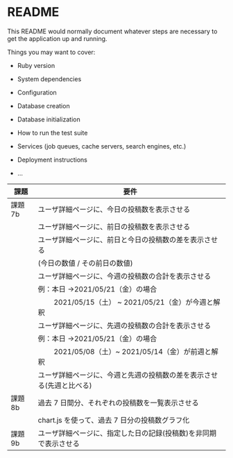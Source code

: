 # README

This README would normally document whatever steps are necessary to get the
application up and running.

Things you may want to cover:

* Ruby version

* System dependencies

* Configuration

* Database creation

* Database initialization

* How to run the test suite

* Services (job queues, cache servers, search engines, etc.)

* Deployment instructions

* ...

|課題|要件|
|--|--|
|課題 7b|	ユーザ詳細ページに、今日の投稿数を表示させる|
||ユーザ詳細ページに、前日の投稿数を表示させる
||ユーザ詳細ページに、前日と今日の投稿数の差を表示させる
||(今日の数値 / その前日の数値)
||ユーザ詳細ページに、今週の投稿数の合計を表示させる
||例：本日 →2021/05/21（金）の場合
||　　 2021/05/15（土） ~ 2021/05/21（金）が今週と解釈
||ユーザ詳細ページに、先週の投稿数の合計を表示させる
||例：本日 →2021/05/21（金）の場合
||　　 2021/05/08（土）~ 2021/05/14（金）が前週と解釈
||ユーザ詳細ページに、今週と先週の投稿数の差を表示させる(先週と比べる)
|課題 8b|	過去 7 日間分、それぞれの投稿数を一覧表示させる
||chart.js を使って、過去 7 日分の投稿数グラフ化
|課題 9b|	ユーザ詳細ページに、指定した日の記録(投稿数)を非同期で表示させる